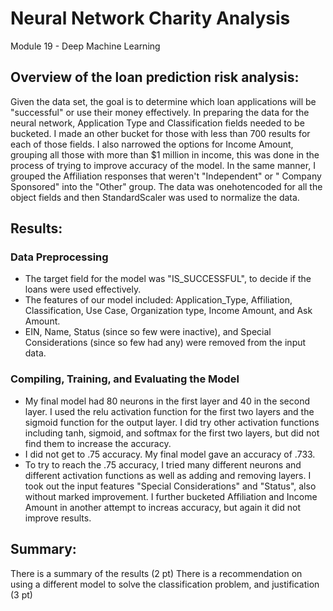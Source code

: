# Neural Network Charity Analysis
Module 19 - Deep Machine Learning

## Overview of the loan prediction risk analysis:
Given the data set, the goal is to determine which loan applications will be "successful" or use their money effectively. In preparing the data for the neural network, Application Type and Classification fields needed to be bucketed. I made an other bucket for those with less than 700 results for each of those fields. I also narrowed the options for Income Amount, grouping all those with more than $1 million in income, this was done in the process of trying to improve accuracy of the model. In the same manner, I grouped the Affiliation responses that weren't "Independent" or " Company Sponsored" into the "Other" group. The data was onehotencoded for all the object fields and then StandardScaler was used to normalize the data.

## Results:

### Data Preprocessing
* The target field for the model was "IS_SUCCESSFUL", to decide if the loans were used effectively.
* The features of our model included: Application_Type, Affiliation, Classification, Use Case, Organization type, Income Amount, and Ask Amount.
* EIN, Name, Status (since so few were inactive), and Special Considerations (since so few had any) were removed from the input data.

### Compiling, Training, and Evaluating the Model
* My final model had 80 neurons in the first layer and 40 in the second layer. I used the relu activation function for the first two layers and the sigmoid function for the output layer. I did try other activation functions including tanh, sigmoid, and softmax for the first two layers, but did not find them to increase the accuracy. 
* I did not get to .75 accuracy. My final model gave an accuracy of .733. 
* To try to reach the .75 accuracy, I tried many different neurons and different activation functions as well as adding and removing layers. I took out the input features "Special Considerations" and "Status", also without marked improvement. I further bucketed Affiliation and Income Amount in another attempt to increas accuracy, but again it did not improve results.

## Summary:

There is a summary of the results (2 pt)
There is a recommendation on using a different model to solve the classification problem, and justification (3 pt)
